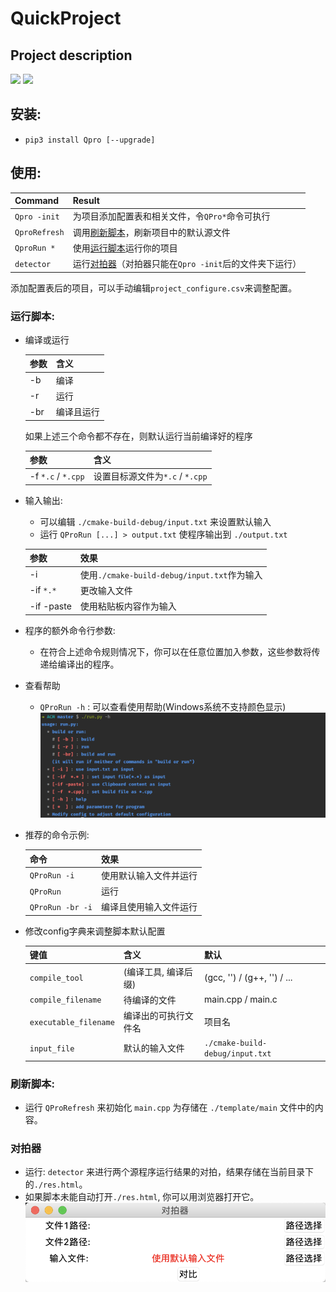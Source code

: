 # QuickProject
## Project description

[![](https://img.shields.io/badge/version-0.3.3-green)]()
[![](https://img.shields.io/badge/Author-RhythmLian-blue)]()

## 安装:

  - `pip3 install Qpro [--upgrade]`

## 使用:

| Command | Result |
| :----- | :----- |
| `Qpro -init` | 为项目添加配置表和相关文件，令`QPro*`命令可执行 |
| `QproRefresh` | 调用[刷新脚本](#刷新脚本)，刷新项目中的默认源文件 |
| `QproRun *` | 使用[运行脚本](#运行脚本)运行你的项目 |
| `detector` | 运行[对拍器](#对拍器)（对拍器只能在`Qpro -init`后的文件夹下运行） |

添加配置表后的项目，可以手动编辑`project_configure.csv`来调整配置。

### 运行脚本:

  - 编译或运行
  
      | 参数 | 含义 |
      | :----- | :----- |
      | -b | 编译 |
      | -r | 运行 |
      | -br | 编译且运行 |
      
      如果上述三个命令都不存在，则默认运行当前编译好的程序
      
      | 参数 | 含义 |
      | :----- | :----- |
      | -f `*.c` / `*.cpp` | 设置目标源文件为`*.c` / `*.cpp` |

  - 输入输出:
    
      - 可以编辑 `./cmake-build-debug/input.txt` 来设置默认输入
      - 运行 `QProRun [...] > output.txt` 使程序输出到 `./output.txt`
      
      | 参数 | 效果 |
      | :----- | :----- |
      | -i | 使用`./cmake-build-debug/input.txt`作为输入 |
      | -if `*.*` | 更改输入文件 |
      | -if -paste | 使用粘贴板内容作为输入 |
      
  - 程序的额外命令行参数:
  
      - 在符合上述命令规则情况下，你可以在任意位置加入参数，这些参数将传递给编译出的程序。
      
  - 查看帮助
    
      - `QProRun -h` : 可以查看使用帮助(Windows系统不支持颜色显示)
        ![help](https://github.com/Rhythmicc/QuickProject/blob/master/img/2.png?raw=true) 
  
  - 推荐的命令示例:
    
      | 命令 | 效果 |
      | :----- | :----- |
      | `QProRun -i` | 使用默认输入文件并运行 |
      | `QProRun`| 运行 |
      | `QProRun -br -i` |  编译且使用输入文件运行 |
  
  - 修改config字典来调整脚本默认配置
  
      | 键值 | 含义 | 默认 |
      | :----- | :----- | :----- |
      | `compile_tool` | (编译工具, 编译后缀) | (gcc, '') / (g++, '') / ... |
      | `compile_filename` | 待编译的文件 | main.cpp / main.c |
      | `executable_filename` | 编译出的可执行文件名 | 项目名 |
      | `input_file` | 默认的输入文件 | `./cmake-build-debug/input.txt`|

### 刷新脚本:

  - 运行 `QProRefresh` 来初始化 `main.cpp` 为存储在 `./template/main` 文件中的内容。

### 对拍器

  - 运行: `detector` 来进行两个源程序运行结果的对拍，结果存储在当前目录下的`./res.html`。
  - 如果脚本未能自动打开`./res.html`, 你可以用浏览器打开它。
    ![GUI](https://github.com/Rhythmicc/QuickProject/blob/master/img/1.png?raw=true)
